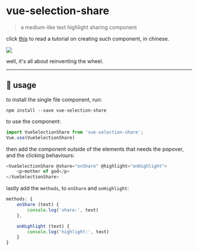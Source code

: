 <!--
 * @Date: 01/06/2021 21.20.26 +0800
 * @Author: KnowsCount
 * @LastEditTime: 09/06/2021 15.05.16 +0800
 * @FilePath: /vue-selection-share/README.md
-->

# vue-selection-share

> a medium-like text highlight sharing component

click [this](https://juejin.cn/post/6970687166145904654) to read a tutorial on creating such component, in chinese.

![](https://knowscount-1304485449.cos.ap-shanghai.myqcloud.com/img/Screenshot%202021-06-01%20at%2021.21.11.png)

well, it's all about reinventing the wheel.

---

## 🤤 usage

to install the single file component, run:

```
npm install --save vue-selection-share
```

to use the component:

<!-- prettier-ignore-start -->
```vue.js
import VueSelectionShare from 'vue-selection-share';
Vue.use(VueSelectionShare)
```
<!-- prettier-ignore-end -->

then add the component outside of the elements that needs the popover, and the clicking behaviours:

<!-- prettier-ignore-start -->
```vue.js
<VueSelectionShare @share="onShare" @highlight="onHighlight">
    <p>mother of god</p>
</VueSelectionShare>
```
<!-- prettier-ignore-end -->

lastly add the `methods`, to `onShare` and `onHighlight`:

<!-- prettier-ignore-start -->
```vue.js
methods: {
    onShare (text) {
        console.log('share:', text)
    },

    onHighlight (text) {
        console.log('highlight:', text)
    }
}
```
<!-- prettier-ignore-end -->
